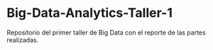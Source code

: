 # Big-Data-Analytics-Taller-1
Repositorio del primer taller de Big Data con el reporte de las partes realizadas.
